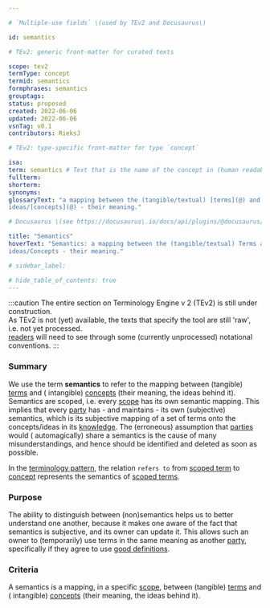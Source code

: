 ```yaml
---

# `Multiple-use fields` \(used by TEv2 and Docusaurus\)

id: semantics

# TEv2: generic front-matter for curated texts

scope: tev2
termType: concept
termid: semantics
formphrases: semantics
grouptags:
status: proposed
created: 2022-06-06
updated: 2022-06-06
vsnTag: v0.1
contributors: RieksJ

# TEv2: type-specific front-matter for type `concept`

isa:
term: semantics # Text that is the name of the concept in (human readable) texts.
fullterm:
shorterm:
synonyms:
glossaryText: "a mapping between the (tangible/textual) [terms](@) and (intangible)
ideas/[concepts](@) - their meaning."

# Docusaurus \(see https://docusaurus\.io/docs/api/plugins/@docusaurus/plugin-content-docs#markdown-front-matter\):

title: "Semantics"
hoverText: "Semantics: a mapping between the (tangible/textual) Terms and (intangible)
ideas/Concepts - their meaning."

# sidebar_label:

# hide_table_of_contents: true
---
```


:::caution
The entire section on Terminology Engine v 2 (TEv2) is still under construction.<br/>
As TEv2 is not (yet) available, the texts that specify the tool are still 'raw', i.e. not yet
processed.<br/>[readers](@) will need to see through some (currently unprocessed) notational
conventions.
:::

### Summary

We use the term **semantics** to refer to the mapping between (tangible) [terms](@) and (
intangible) [concepts](@) (their meaning, the ideas behind it). Semantics are scoped, i.e.
every [scope](@) has its own semantic mapping. This implies that every [party](@) has - and
maintains - its own (subjective) semantics, which is its subjective mapping of a set of terms onto
the concepts/ideas in its [knowledge](@). The (erroneous) assumption that [parties](@) would (
automagically) share a semantics is the cause of many misunderstandings, and hence should be
identified and deleted as soon as possible.

In the [terminology pattern](pattern-terminology@), the relation `refers to` from [scoped term](@)
to [concept](@) represents the semantics of [scoped terms](@).

### Purpose

The ability to distinguish between (non)semantics helps us to better understand one another, because
it makes one aware of the fact that semantics is subjective, and its owner can update it. This
allows such an owner to (temporarily) use terms in the same meaning as another [party](@),
specifically if they agree to use [good definitions](@).

### Criteria

A semantics is a mapping, in a specific [scope](@), between (tangible) [terms](@) and (
intangible) [concepts](@) (their meaning, the ideas behind it).
